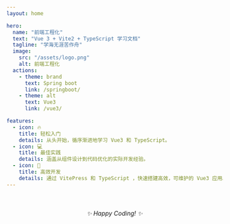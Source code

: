 ```yaml
---
layout: home

hero:
  name: "前端工程化"
  text: "Vue 3 + Vite2 + TypeScript 学习文档"
  tagline: "学海无涯苦作舟"
  image:
    src: "/assets/logo.png"
    alt: 前端工程化
  actions:
    - theme: brand
      text: Spring boot
      link: /springboot/
    - theme: alt
      text: Vue3
      link: /vue3/

features:
  - icon: 🔥
    title: 轻松入门
    details: 从头开始，循序渐进地学习 Vue3 和 TypeScript。
  - icon: 💻
    title: 最佳实践
    details: 涵盖从组件设计到代码优化的实际开发经验。
  - icon: 🚀
    title: 高效开发
    details: 通过 VitePress 和 TypeScript ，快速搭建高效，可维护的 Vue3 应用。
---
```


<div style="text-align: center; margin-top: 50px;">
    <em> ✨ Happy Coding! ✨</em>
</div>
